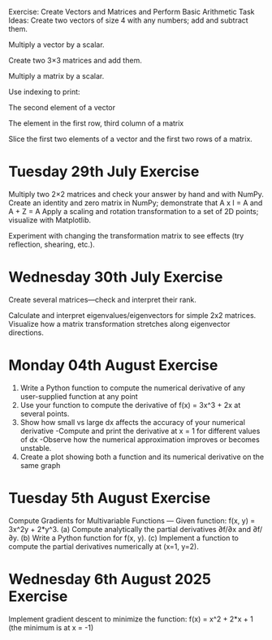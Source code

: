 Exercise: Create Vectors and Matrices and Perform Basic Arithmetic
Task Ideas:
Create two vectors of size 4 with any numbers; add and subtract them.

Multiply a vector by a scalar.

Create two 3×3 matrices and add them.

Multiply a matrix by a scalar.

Use indexing to print:

The second element of a vector

The element in the first row, third column of a matrix

Slice the first two elements of a vector and the first two rows of a matrix.

# Tuesday 29th July Exercise
Multiply two 2×2 matrices and check your answer by hand and with NumPy.
Create an identity and zero matrix in NumPy; demonstrate that A x I = A and A + Z = A
Apply a scaling and rotation transformation to a set of 2D points; visualize with Matplotlib.

Experiment with changing the transformation matrix to see effects (try reflection, shearing, etc.).


# Wednesday 30th July Exercise
Create several matrices—check and interpret their rank.

Calculate and interpret eigenvalues/eigenvectors for simple 2x2 matrices.
Visualize how a matrix transformation stretches along eigenvector directions.

# Monday 04th August Exercise
1. Write a Python function to compute the numerical derivative of any user-supplied function at any point
2. Use your function to compute the derivative of f(x) = 3x^3 + 2x at several points.
3. Show how small vs large dx affects the accuracy of your numerical derivative
-Compute and print the derivative at x = 1 for different values of dx
-Observe how the numerical approximation improves or becomes unstable.
4. Create a plot showing both a function and its numerical derivative on the same graph

# Tuesday 5th August Exercise 

Compute Gradients for Multivariable Functions — Given function: f(x, y) = 3x^2y + 2*y^3.
(a) Compute analytically the partial derivatives ∂f/∂x and ∂f/∂y. 
(b) Write a Python function for f(x, y).
(c) Implement a function to compute the partial derivatives numerically at (x=1, y=2).

# Wednesday 6th August 2025 Exercise
Implement gradient descent to minimize the function:
f(x) = x^2 + 2*x + 1
(the minimum is at x = -1)

